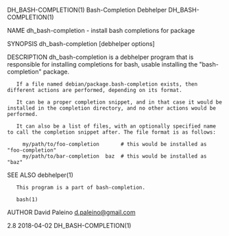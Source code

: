 DH_BASH-COMPLETION(1)                                                                  Bash-Completion Debhelper                                                                 DH_BASH-COMPLETION(1)

NAME
       dh_bash-completion - install bash completions for package

SYNOPSIS
       dh_bash-completion [debhelper options]

DESCRIPTION
       dh_bash-completion is a debhelper program that is responsible for installing completions for bash, usable installing the "bash-completion" package.

       If a file named debian/package.bash-completion exists, then different actions are performed, depending on its format.

       It can be a proper completion snippet, and in that case it would be installed in the completion directory, and no other actions would be performed.

       It can also be a list of files, with an optionally specified name to call the completion snippet after. The file format is as follows:

         my/path/to/foo-completion       # this would be installed as "foo-completion"
         my/path/to/bar-completion  baz  # this would be installed as "baz"

SEE ALSO
       debhelper(1)

       This program is a part of bash-completion.

       bash(1)

AUTHOR
       David Paleino <d.paleino@gmail.com>

2.8                                                                                           2018-04-02                                                                         DH_BASH-COMPLETION(1)
